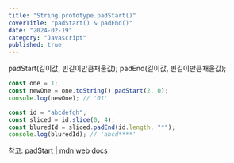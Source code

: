 ```yaml
---
title: "String.prototype.padStart()"
coverTitle: "padStart() & padEnd()"
date: "2024-02-19"
category: "Javascript"
published: true
---
```


padStart(길이값, 빈길이만큼채울값);
padEnd(길이값, 빈길이만큼채울값);

```javascript
const one = 1;
const newOne = one.toString().padStart(2, 0);
console.log(newOne); // '01'

const id = "abcdefgh";
const sliced = id.slice(0, 4);
const bluredId = sliced.padEnd(id.length, "*");
console.log(bluredId); // 'abcd****'
```

참고:
[padStart | mdn web docs](https://developer.mozilla.org/en-US/docs/Web/JavaScript/Reference/Global_Objects/String/padStart)
